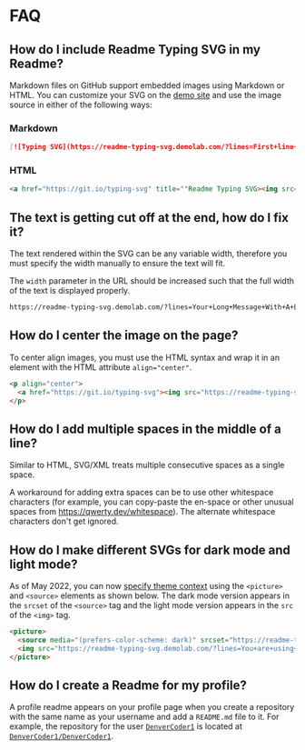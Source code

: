 # FAQ

## How do I include Readme Typing SVG in my Readme?

Markdown files on GitHub support embedded images using Markdown or HTML. You can customize your SVG on the [demo site](https://readme-typing-svg.demolab.com/demo/) and use the image source in either of the following ways:

### Markdown

```md
[![Typing SVG](https://readme-typing-svg.demolab.com/?lines=First+line+of+text;Second+line+of+text)](https://git.io/typing-svg)
```

### HTML

<!-- prettier-ignore-start -->
```html
<a href="https://git.io/typing-svg" title=""Readme Typing SVG><img src="https://readme-typing-svg.demolab.com/?lines=First+line+of+text;Second+line+of+text"/></a>
```
<!-- prettier-ignore-end -->

## The text is getting cut off at the end, how do I fix it?

The text rendered within the SVG can be any variable width, therefore you must specify the width manually to ensure the text will fit.

The `width` parameter in the URL should be increased such that the full width of the text is displayed properly.

```md
https://readme-typing-svg.demolab.com/?lines=Your+Long+Message+With+A+Long+Width&width=460
```

## How do I center the image on the page?

To center align images, you must use the HTML syntax and wrap it in an element with the HTML attribute `align="center"`.

<!-- prettier-ignore-start -->
```html
<p align="center">
  <a href="https://git.io/typing-svg"><img src="https://readme-typing-svg.demolab.com/?lines=This+image+is+center-aligned&font=Fira%20Code&center=true&width=380&height=50"/></a>
</p>
```
<!-- prettier-ignore-end -->

## How do I add multiple spaces in the middle of a line?

Similar to HTML, SVG/XML treats multiple consecutive spaces as a single space.

A workaround for adding extra spaces can be to use other whitespace characters (for example, you can copy-paste the en-space or other unusual spaces from https://qwerty.dev/whitespace). The alternate whitespace characters don't get ignored.

## How do I make different SVGs for dark mode and light mode?

As of May 2022, you can now [specify theme context](https://github.blog/changelog/2022-05-19-specify-theme-context-for-images-in-markdown-beta/) using the `<picture>` and `<source>` elements as shown below. The dark mode version appears in the `srcset` of the `<source>` tag and the light mode version appears in the `src` of the `<img>` tag.

<!-- prettier-ignore-start -->
```html
<picture>
  <source media="(prefers-color-scheme: dark)" srcset="https://readme-typing-svg.demolab.com/?lines=You+are+using+dark+mode&color=FFFFFF" />
  <img src="https://readme-typing-svg.demolab.com/?lines=You+are+using+light+mode&color=000000" />
</picture>
```
<!-- prettier-ignore-end -->

## How do I create a Readme for my profile?

A profile readme appears on your profile page when you create a repository with the same name as your username and add a `README.md` file to it. For example, the repository for the user [`DenverCoder1`](https://github.com/DenverCoder1) is located at [`DenverCoder1/DenverCoder1`](https://github.com/DenverCoder1/DenverCoder1).
